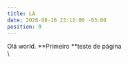 ```yaml
---
title: LA
date: 2020-08-16 22:12:00 -03:00
position: 0
---
```


Olá world. \*\*Primeiro \*\*teste de página\
\
